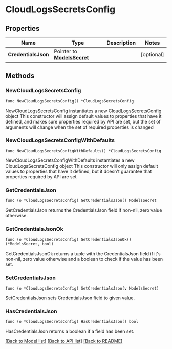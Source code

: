 # CloudLogsSecretsConfig

## Properties

Name | Type | Description | Notes
------------ | ------------- | ------------- | -------------
**CredentialsJson** | Pointer to [**ModelsSecret**](ModelsSecret.md) |  | [optional] 

## Methods

### NewCloudLogsSecretsConfig

`func NewCloudLogsSecretsConfig() *CloudLogsSecretsConfig`

NewCloudLogsSecretsConfig instantiates a new CloudLogsSecretsConfig object
This constructor will assign default values to properties that have it defined,
and makes sure properties required by API are set, but the set of arguments
will change when the set of required properties is changed

### NewCloudLogsSecretsConfigWithDefaults

`func NewCloudLogsSecretsConfigWithDefaults() *CloudLogsSecretsConfig`

NewCloudLogsSecretsConfigWithDefaults instantiates a new CloudLogsSecretsConfig object
This constructor will only assign default values to properties that have it defined,
but it doesn't guarantee that properties required by API are set

### GetCredentialsJson

`func (o *CloudLogsSecretsConfig) GetCredentialsJson() ModelsSecret`

GetCredentialsJson returns the CredentialsJson field if non-nil, zero value otherwise.

### GetCredentialsJsonOk

`func (o *CloudLogsSecretsConfig) GetCredentialsJsonOk() (*ModelsSecret, bool)`

GetCredentialsJsonOk returns a tuple with the CredentialsJson field if it's non-nil, zero value otherwise
and a boolean to check if the value has been set.

### SetCredentialsJson

`func (o *CloudLogsSecretsConfig) SetCredentialsJson(v ModelsSecret)`

SetCredentialsJson sets CredentialsJson field to given value.

### HasCredentialsJson

`func (o *CloudLogsSecretsConfig) HasCredentialsJson() bool`

HasCredentialsJson returns a boolean if a field has been set.


[[Back to Model list]](../README.md#documentation-for-models) [[Back to API list]](../README.md#documentation-for-api-endpoints) [[Back to README]](../README.md)


